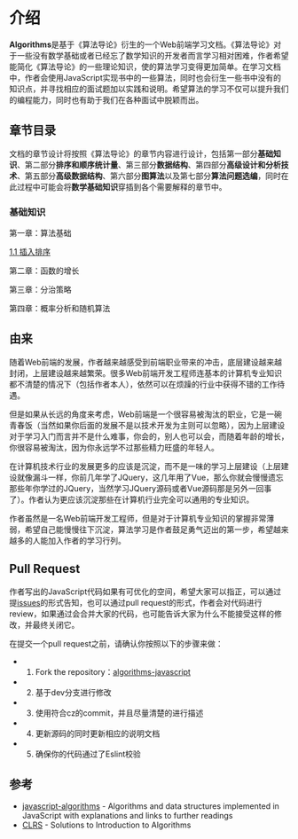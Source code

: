 # 介绍

**Algorithms**是基于《算法导论》衍生的一个Web前端学习文档。《算法导论》对于一些没有数学基础或者已经忘了数学知识的开发者而言学习相对困难，作者希望能简化《算法导论》的一些理论知识，使的算法学习变得更加简单。在学习文档中，作者会使用JavaScript实现书中的一些算法，同时也会衍生一些书中没有的知识点，并寻找相应的面试题加以实践和说明。希望算法的学习不仅可以提升我们的编程能力，同时也有助于我们在各种面试中脱颖而出。

## 章节目录

文档的章节设计将按照《算法导论》的章节内容进行设计，包括第一部分**基础知识**、第二部分**排序和顺序统计量**、第三部分**数据结构**、第四部分**高级设计和分析技术**、第五部分**高级数据结构**、第六部分**图算法**以及第七部分**算法问题选编**，同时在此过程中可能会将**数学基础知识**穿插到各个需要解释的章节中。

### 基础知识

第一章：算法基础

[1.1 插入排序](/basic/insertion)

第二章：函数的增长

第三章：分治策略

第四章：概率分析和随机算法


## 由来

随着Web前端的发展，作者越来越感受到前端职业带来的冲击，底层建设越来越封闭，上层建设越来越繁荣。很多Web前端开发工程师连基本的计算机专业知识都不清楚的情况下（包括作者本人），依然可以在烦躁的行业中获得不错的工作待遇。

但是如果从长远的角度来考虑，Web前端是一个很容易被淘汰的职业，它是一碗青春饭（当然如果你后面的发展不是以技术开发为主则可以忽略），因为上层建设对于学习入门而言并不是什么难事，你会的，别人也可以会，而随着年龄的增长，你很容易被淘汰，因为你永远学不过那些精力旺盛的年轻人。

在计算机技术行业的发展更多的应该是沉淀，而不是一味的学习上层建设（上层建设就像漏斗一样，你前几年学了JQuery，这几年用了Vue，那么你就会慢慢遗忘那些年你学过的JQuery，当然学习JQuery源码或者Vue源码那是另外一回事了）。作者认为更应该沉淀那些在计算机行业完全可以通用的专业知识。

作者虽然是一名Web前端开发工程师，但是对于计算机专业知识的掌握非常薄弱，希望自己能慢慢往下沉淀，算法学习是作者鼓足勇气迈出的第一步，希望越来越多的人能加入作者的学习行列。 




## Pull Request

作者写出的JavaScript代码如果有可优化的空间，希望大家可以指正，可以通过提[issues](https://github.com/ziyi2/algorithms-javascript/issues)的形式告知，也可以通过pull request的形式，作者会对代码进行review，如果通过会合并大家的代码，也可能告诉大家为什么不能接受这样的修改，并最终关闭它。

在提交一个pull request之前，请确认你按照以下的步骤来做：

- 1. Fork the repository：[algorithms-javascript](https://github.com/ziyi2/algorithms-javascript)
- 2. 基于dev分支进行修改
- 3. 使用符合cz的commit，并且尽量清楚的进行描述
- 4. 更新源码的同时更新相应的说明文档
- 5. 确保你的代码通过了Eslint校验


## 参考

- [javascript-algorithms](https://github.com/trekhleb/javascript-algorithms) - Algorithms and data structures implemented in JavaScript with explanations and links to further readings
- [CLRS](https://github.com/gzc/CLRS) - Solutions to Introduction to Algorithms